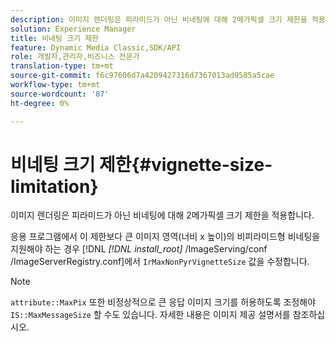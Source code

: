 ```yaml
---
description: 이미지 렌더링은 피라미드가 아닌 비네팅에 대해 2메가픽셀 크기 제한을 적용합니다.
solution: Experience Manager
title: 비네팅 크기 제한
feature: Dynamic Media Classic,SDK/API
role: 개발자,관리자,비즈니스 전문가
translation-type: tm+mt
source-git-commit: f6c97606d7a4209427316d7367013ad9585a5cae
workflow-type: tm+mt
source-wordcount: '87'
ht-degree: 0%

---
```



# 비네팅 크기 제한{#vignette-size-limitation}

이미지 렌더링은 피라미드가 아닌 비네팅에 대해 2메가픽셀 크기 제한을 적용합니다.

응용 프로그램에서 이 제한보다 큰 이미지 영역(너비 x 높이)의 비피라미드형 비네팅을 지원해야 하는 경우 [!DNL *[!DNL install_root]* /ImageServing/conf /ImageServerRegistry.conf]에서 `IrMaxNonPyrVignetteSize` 값을 수정합니다.

>[!NOTE]
>
>`attribute::MaxPix` 또한 비정상적으로 큰 응답 이미지 크기를 허용하도록 조정해야  `IS::MaxMessageSize` 할 수도 있습니다. 자세한 내용은 이미지 제공 설명서를 참조하십시오.

